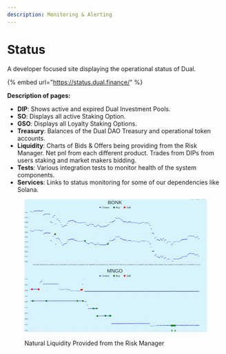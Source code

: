 ```yaml
---
description: Monitoring & Alerting
---
```


# Status

A developer focused site displaying the operational status of Dual.

{% embed url="https://status.dual.finance/" %}

**Description of pages:**

* **DIP**: Shows active and expired Dual Investment Pools.
* **SO**: Displays all active Staking Option.
* **GSO**: Displays all Loyalty Staking Options.
* **Treasury**: Balances of the Dual DAO Treasury and operational token accounts.&#x20;
* **Liquidity**: Charts of Bids & Offers being providing from the Risk Manager. Net pnl from each different product. Trades from DIPs from users staking and market makers bidding.
* **Tests**: Various integration tests to monitor health of the system components.
* **Services**: Links to status monitoring for some of our dependencies like Solana.

<figure><img src="../.gitbook/assets/image (1) (2).png" alt=""><figcaption><p>Natural Liquidity Provided from the Risk Manager</p></figcaption></figure>
